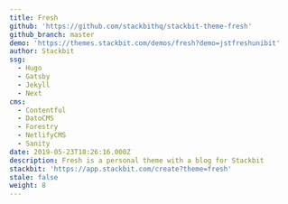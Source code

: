 ```yaml
---
title: Fresh
github: 'https://github.com/stackbithq/stackbit-theme-fresh'
github_branch: master
demo: 'https://themes.stackbit.com/demos/fresh?demo=jstfreshunibit'
author: Stackbit
ssg:
  - Hugo
  - Gatsby
  - Jekyll
  - Next
cms:
  - Contentful
  - DatoCMS
  - Forestry
  - NetlifyCMS
  - Sanity
date: 2019-05-23T18:26:16.000Z
description: Fresh is a personal theme with a blog for Stackbit
stackbit: 'https://app.stackbit.com/create?theme=fresh'
stale: false
weight: 8
---
```

